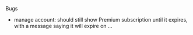 


Bugs

- manage account: should still show Premium subscription until it expires, with a message saying it will expire on ...

